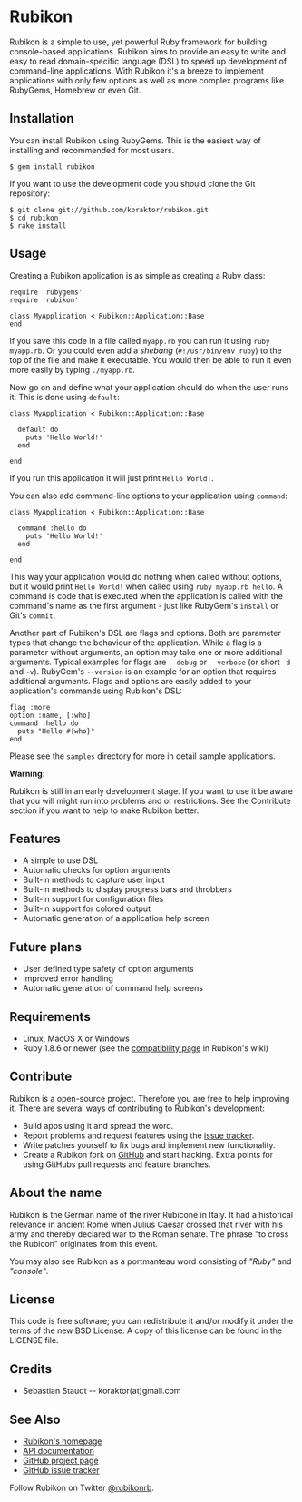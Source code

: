 Rubikon
=======

Rubikon is a simple to use, yet powerful Ruby framework for building
console-based applications.
Rubikon aims to provide an easy to write and easy to read domain-specific
language (DSL) to speed up development of command-line applications. With
Rubikon it's a breeze to implement applications with only few options as well
as more complex programs like RubyGems, Homebrew or even Git.

## Installation

You can install Rubikon using RubyGems. This is the easiest way of installing
and recommended for most users.

    $ gem install rubikon

If you want to use the development code you should clone the Git repository:

    $ git clone git://github.com/koraktor/rubikon.git
    $ cd rubikon
    $ rake install

## Usage

Creating a Rubikon application is as simple as creating a Ruby class:

    require 'rubygems'
    require 'rubikon'

    class MyApplication < Rubikon::Application::Base
    end

If you save this code in a file called `myapp.rb` you can run it using
`ruby myapp.rb`. Or you could even add a *shebang* (`#!/usr/bin/env ruby`) to
the top of the file and make it executable. You would then be able to run it
even more easily by typing `./myapp.rb`.

Now go on and define what your application should do when the user runs it.
This is done using `default`:

    class MyApplication < Rubikon::Application::Base

      default do
        puts 'Hello World!'
      end

    end

If you run this application it will just print `Hello World!`.

You can also add command-line options to your application using `command`:

    class MyApplication < Rubikon::Application::Base

      command :hello do
        puts 'Hello World!'
      end

    end

This way your application would do nothing when called without options, but it
would print `Hello World!` when called using `ruby myapp.rb hello`. A command
is code that is executed when the application is called with the command's name
as the first argument - just like RubyGem's `install` or Git's `commit`.

Another part of Rubikon's DSL are flags and options. Both are parameter types
that change the behaviour of the application. While a flag is a parameter
without arguments, an option may take one or more additional arguments. Typical
examples for flags are `--debug` or `--verbose` (or short `-d` and `-v`).
RubyGem's `--version` is an example for an option that requires additional
arguments.
Flags and options are easily added to your application's commands using
Rubikon's DSL:

    flag :more
    option :name, [:who]
    command :hello do
      puts "Hello #{who}"
    end

Please see the `samples` directory for more in detail sample applications.

**Warning**:

Rubikon is still in an early development stage. If you want to use it be aware
that you will might run into problems and or restrictions. See the Contribute
section if you want to help to make Rubikon better.

## Features

* A simple to use DSL
* Automatic checks for option arguments
* Built-in methods to capture user input
* Built-in methods to display progress bars and throbbers
* Built-in support for configuration files
* Built-in support for colored output
* Automatic generation of a application help screen

## Future plans

* User defined type safety of option arguments
* Improved error handling
* Automatic generation of command help screens

## Requirements

* Linux, MacOS X or Windows
* Ruby 1.8.6 or newer (see the [compatibility page][4] in Rubikon's wiki)

## Contribute

Rubikon is a open-source project. Therefore you are free to help improving it.
There are several ways of contributing to Rubikon's development:

* Build apps using it and spread the word.
* Report problems and request features using the [issue tracker][2].
* Write patches yourself to fix bugs and implement new functionality.
* Create a Rubikon fork on [GitHub][1] and start hacking. Extra points for
  using GitHubs pull requests and feature branches.

## About the name

Rubikon is the German name of the river Rubicone in Italy. It had a historical
relevance in ancient Rome when Julius Caesar crossed that river with his army
and thereby declared war to the Roman senate. The phrase "to cross the Rubicon"
originates from this event.

You may also see Rubikon as a portmanteau word consisting of *"Ruby"* and
*"console"*.

## License

This code is free software; you can redistribute it and/or modify it under the
terms of the new BSD License. A copy of this license can be found in the
LICENSE file.

## Credits

* Sebastian Staudt -- koraktor(at)gmail.com

## See Also

* [Rubikon's homepage][3]
* [API documentation](http://www.rdoc.info/projects/koraktor/rubikon)
* [GitHub project page][1]
* [GitHub issue tracker][2]

Follow Rubikon on Twitter [@rubikonrb](http://twitter.com/rubikonrb).

 [1]: http://github.com/koraktor/rubikon
 [2]: http://github.com/koraktor/rubikon/issues
 [3]: http://koraktor.github.com/rubikon
 [4]: http://github.com/koraktor/rubikon/wiki/Compatibility
